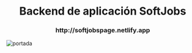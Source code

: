 <div align= 'center'> <h1> Backend de aplicación SoftJobs </h1> </div>
<div align= 'center'><h3>  http://softjobspage.netlify.app </h3> </div>


![portada](https://user-images.githubusercontent.com/103391543/215269035-b64be2e9-a293-460e-8d20-6e7bfa04b9aa.png)
